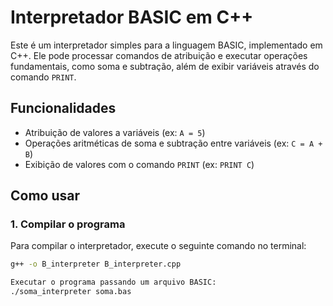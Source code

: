 # Interpretador BASIC em C++

Este é um interpretador simples para a linguagem BASIC, implementado em C++. Ele pode processar comandos de atribuição e executar operações fundamentais, como soma e subtração, além de exibir variáveis através do comando `PRINT`.

## Funcionalidades
- Atribuição de valores a variáveis (ex: `A = 5`)
- Operações aritméticas de soma e subtração entre variáveis (ex: `C = A + B`)
- Exibição de valores com o comando `PRINT` (ex: `PRINT C`)

## Como usar

### 1. Compilar o programa
Para compilar o interpretador, execute o seguinte comando no terminal:

```bash
g++ -o B_interpreter B_interpreter.cpp

Executar o programa passando um arquivo BASIC:
./soma_interpreter soma.bas

